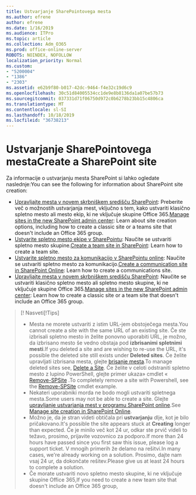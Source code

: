 ```yaml
---
title: Ustvarjanje SharePointovega mesta
ms.author: efrene
author: efrene
ms.date: 1/16/2019
ms.audience: ITPro
ms.topic: article
ms.collection: Adm_O365
ms.prod: office-online-server
ROBOTS: NOINDEX, NOFOLLOW
localization_priority: Normal
ms.custom:
- "5200004"
- "1386"
- "2303"
ms.assetid: e62b9f80-b017-42dc-9464-f4e32c19d6c9
ms.openlocfilehash: 30c51d84005534cc1de9e8b8136da1a07be57b73
ms.sourcegitcommit: 037331d71f06750d972c0b6278b23bb15c4806ca
ms.translationtype: MT
ms.contentlocale: sl-SI
ms.lasthandoff: 10/18/2019
ms.locfileid: "36738213"
---
```

# <a name="create-a-sharepoint-site"></a><span data-ttu-id="d115d-102">Ustvarjanje SharePointovega mesta</span><span class="sxs-lookup"><span data-stu-id="d115d-102">Create a SharePoint site</span></span>

<span data-ttu-id="d115d-103">Za informacije o ustvarjanju mesta SharePoint si lahko ogledate naslednje:</span><span class="sxs-lookup"><span data-stu-id="d115d-103">You can see the following for information about SharePoint site creation:</span></span>
- <span data-ttu-id="d115d-104">[Upravljajte mesta v novem skrbniškem središču SharePoint](https://docs.microsoft.com/sharepoint/manage-site-creation): Preberite več o možnostih ustvarjanja mest, vključno s tem, kako ustvariti klasično spletno mesto ali mesto ekip, ki ne vključuje skupine Office 365.</span><span class="sxs-lookup"><span data-stu-id="d115d-104">[Manage sites in the new SharePoint admin center](https://docs.microsoft.com/sharepoint/manage-site-creation): Learn about site creation options, including how to create a classic site or a teams site that doesn't include an Office 365 group.</span></span>
- <span data-ttu-id="d115d-105">[Ustvarite spletno mesto ekipe v SharePointu](https://support.office.com/article/create-a-team-site-in-sharepoint-ef10c1e7-15f3-42a3-98aa-b5972711777d): Naučite se ustvariti spletno mesto skupine.</span><span class="sxs-lookup"><span data-stu-id="d115d-105">[Create a team site in SharePoint](https://support.office.com/article/create-a-team-site-in-sharepoint-ef10c1e7-15f3-42a3-98aa-b5972711777d): Learn how to create a team site.</span></span>
- <span data-ttu-id="d115d-106">[Ustvarite spletno mesto za komunikacijo v SharePointu online](https://support.office.com/article/7fb44b20-a72f-4d2c-9173-fc8f59ba50eb): Naučite se ustvariti spletno mesto za komunikacijo.</span><span class="sxs-lookup"><span data-stu-id="d115d-106">[Create a communication site in SharePoint Online](https://support.office.com/article/7fb44b20-a72f-4d2c-9173-fc8f59ba50eb): Learn how to create a communications site.</span></span>
- <span data-ttu-id="d115d-107">[Upravljajte mesta v novem skrbniškem središču SharePoint](https://docs.microsoft.com/sharepoint/manage-sites-in-new-admin-center#create-a-site): Naučite se ustvariti klasično spletno mesto ali spletno mesto skupine, ki ne vključuje skupine Office 365.</span><span class="sxs-lookup"><span data-stu-id="d115d-107">[Manage sites in the new SharePoint admin center](https://docs.microsoft.com/sharepoint/manage-sites-in-new-admin-center#create-a-site):  Learn how to create a classic site or a team site that doesn't include an Office 365 group.</span></span>


  
> <span data-ttu-id="d115d-108">[! Nasveti</span><span class="sxs-lookup"><span data-stu-id="d115d-108">[!Tips]</span></span>
> - <span data-ttu-id="d115d-109">Mesta ne morete ustvariti z istim URL-jem obstoječega mesta.</span><span class="sxs-lookup"><span data-stu-id="d115d-109">You cannot create a site with the same URL of an existing site.</span></span> <span data-ttu-id="d115d-110">Če ste izbrisali spletno mesto in želite ponovno uporabiti URL, je možno, da izbrisano mesto še vedno obstaja pod **izbrisanimi spletnimi mesti**.</span><span class="sxs-lookup"><span data-stu-id="d115d-110">If you deleted a site and are wishing to re-use the URL, it's possible the deleted site still exists under **Deleted sites**.</span></span> <span data-ttu-id="d115d-111">Če želite upravljati izbrisana mesta, glejte [brisanje mesta](https://docs.microsoft.com/sharepoint/manage-sites-in-new-admin-center#delete-a-site).</span><span class="sxs-lookup"><span data-stu-id="d115d-111">To manage deleted sites see, [Delete a Site](https://docs.microsoft.com/sharepoint/manage-sites-in-new-admin-center#delete-a-site).</span></span> <span data-ttu-id="d115d-112">Če želite v celoti odstraniti spletno mesto z lupino PowerShell, glejte primer ukaza» cmdlet « [Remove-SPSite](https://docs.microsoft.com/sharepoint/manage-sites-in-new-admin-center#delete-a-site) .</span><span class="sxs-lookup"><span data-stu-id="d115d-112">To completely remove a site with Powershell, see the [Remove-SPSite](https://docs.microsoft.com/sharepoint/manage-sites-in-new-admin-center#delete-a-site) cmdlet example.</span></span>
> - <span data-ttu-id="d115d-113">Nekateri uporabniki morda ne bodo mogli ustvariti spletnega mesta.</span><span class="sxs-lookup"><span data-stu-id="d115d-113">Some users may not be able to create a site.</span></span> <span data-ttu-id="d115d-114">Glejte [upravljanje ustvarjanja mest v programu SharePoint online](https://docs.microsoft.com/sharepoint/manage-site-creation).</span><span class="sxs-lookup"><span data-stu-id="d115d-114">See [Manage site creation in SharePoint Online](https://docs.microsoft.com/sharepoint/manage-site-creation).</span></span>
> - <span data-ttu-id="d115d-115">Možno je, da je stran videti obtičala pri **ustvarjanju** dlje, kot je bilo pričakovano.</span><span class="sxs-lookup"><span data-stu-id="d115d-115">It's possible the site appears stuck at **Creating** longer than expected.</span></span> <span data-ttu-id="d115d-116">Če je minilo več kot 24 ur, odkar ste prvič videli to težavo, prosimo, prijavite vozovnico za podporo.</span><span class="sxs-lookup"><span data-stu-id="d115d-116">If more than 24 hours have passed since you first saw this issue, please log a support ticket.</span></span> <span data-ttu-id="d115d-117">V mnogih primerih že delamo na rešitvi.</span><span class="sxs-lookup"><span data-stu-id="d115d-117">In many cases, we're already working on a solution.</span></span> <span data-ttu-id="d115d-118">Prosimo, dajte nam vsaj 24 ur, da dokončate rešitev.</span><span class="sxs-lookup"><span data-stu-id="d115d-118">Please give us at least 24 hours to complete a solution.</span></span>
> - <span data-ttu-id="d115d-119">Če morate ustvariti novo spletno mesto skupine, ki ne vključuje skupine Office 365,</span><span class="sxs-lookup"><span data-stu-id="d115d-119">If you need to create a new team site that doesn't include an Office 365 group,</span></span> 


